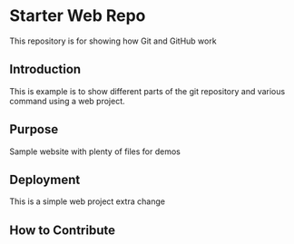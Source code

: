 # Starter Web Repo

This repository is for showing how Git and GitHub work

## Introduction

This is example is to show different parts of the git repository and various command using a web project.

## Purpose

Sample website with plenty of files for demos


## Deployment
This is a simple web project
extra change


## How to Contribute